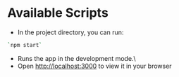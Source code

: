 # Available Scripts

- In the project directory, you can run:

```sh
`npm start`
```

- Runs the app in the development mode.\
- Open [http://localhost:3000](http://localhost:3000) to view it in your browser
